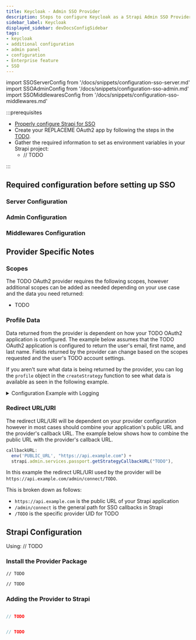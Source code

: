 ```yaml
---
title: Keycloak - Admin SSO Provider
description: Steps to configure Keycloak as a Strapi Admin SSO Provider
sidebar_label: Keycloak
displayed_sidebar: devDocsConfigSidebar
tags:
- keycloak
- additional configuration
- admin panel
- configuration
- Enterprise feature
- SSO 
---
```


import SSOServerConfig from '/docs/snippets/configuration-sso-server.md'
import SSOAdminConfig from '/docs/snippets/configuration-sso-admin.md'
import SSOMiddlewaresConfig from '/docs/snippets/configuration-sso-middlewares.md'

:::prerequisites

- [Properly configure Strapi for SSO](#required-configuration-before-setting-up-sso)
- Create your REPLACEME OAuth2 app by following the steps in the [TODO](https://TODO).
- Gather the required information to set as environment variables in your Strapi project:
  - // TODO

:::

## Required configuration before setting up SSO

### Server Configuration

<SSOServerConfig />

### Admin Configuration

<SSOAdminConfig />

### Middlewares Configuration

<SSOMiddlewaresConfig />

## Provider Specific Notes

### Scopes

The TODO OAuth2 provider requires the following scopes, however additional scopes can be added as needed depending on your use case and the data you need returned:

- TODO

### Profile Data

Data returned from the provider is dependent on how your TODO OAuth2 application is configured. The example below assumes that the TODO OAuth2 application is configured to return the user's email, first name, and last name. Fields returned by the provider can change based on the scopes requested and the user's TODO account settings.

If you aren't sure what data is being returned by the provider, you can log the `profile` object in the `createStrategy` function to see what data is available as seen in the following example.

<details>
  <summary>Configuration Example with Logging</summary>

```js
// TODO
```

</details>

### Redirect URL/URI

The redirect URL/URI will be dependent on your provider configuration however in most cases should combine your application's public URL and the provider's callback URL. The example below shows how to combine the public URL with the provider's callback URL.

```js
callbackURL:
  env('PUBLIC_URL', "https://api.example.com") +
  strapi.admin.services.passport.getStrategyCallbackURL("TODO"),
```

In this example the redirect URL/URI used by the provider will be `https://api.example.com/admin/connect/TODO`.

This is broken down as follows:

- `https://api.example.com` is the public URL of your Strapi application
- `/admin/connect` is the general path for SSO callbacks in Strapi
- `/TODO` is the specific provider UID for TODO

## Strapi Configuration

Using: // TODO

### Install the Provider Package

<Tabs groupId="yarn-npm">

<TabItem value="yarn" label="yarn">

```sh
// TODO
```

</TabItem>

<TabItem value="npm" label="npm">

```sh
// TODO
```

</TabItem>

</Tabs>

### Adding the Provider to Strapi

<Tabs groupId="js-ts">

<TabItem value="javascript" label="JavaScript">

```js title="./config/admin.js"

// TODO
```

</TabItem>

<TabItem value="typescript" label="TypeScript">

```ts title="./config/admin.ts"

// TODO
```

</TabItem>

</Tabs>
